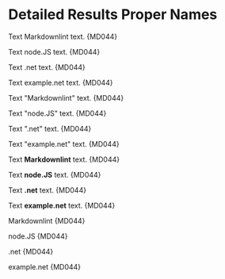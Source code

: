 # Detailed Results Proper Names

Text Markdownlint text. {MD044}

Text node.JS text. {MD044}

Text .net text. {MD044}

Text example.net text. {MD044}

Text "Markdownlint" text. {MD044}

Text "node.JS" text. {MD044}

Text ".net" text. {MD044}

Text "example.net" text. {MD044}

Text **Markdownlint** text. {MD044}

Text **node.JS** text. {MD044}

Text **.net** text. {MD044}

Text **example.net** text. {MD044}

Markdownlint {MD044}

node.JS {MD044}

.net {MD044}

example.net {MD044}

<!-- markdownlint-configure-file {
  "MD044": {
    "names": [
      "markdownlint",
      "Node.js",
      ".NET"
    ]
  }
} -->
